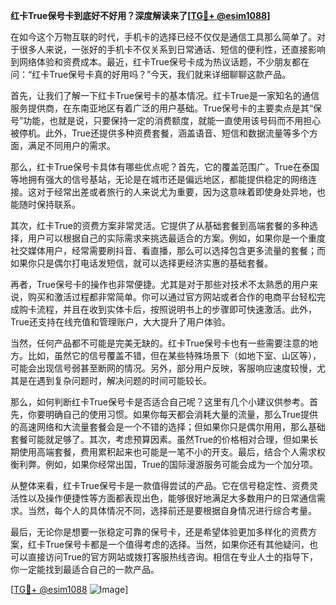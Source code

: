 **红卡True保号卡到底好不好用？深度解读来了[[TG💪+ @esim1088](https://t.me/s/esim1088)]**

在如今这个万物互联的时代，手机卡的选择已经不仅仅是通信工具那么简单了。对于很多人来说，一张好的手机卡不仅关系到日常通话、短信的便利性，还直接影响到网络体验和资费成本。最近，红卡True保号卡成为热议话题，不少朋友都在问：“红卡True保号卡真的好用吗？”今天，我们就来详细聊聊这款产品。

首先，让我们了解一下红卡True保号卡的基本情况。红卡True是一家知名的通信服务提供商，在东南亚地区有着广泛的用户基础。True保号卡的主要卖点是其“保号”功能，也就是说，只要保持一定的消费额度，就能一直使用该号码而不用担心被停机。此外，True还提供多种资费套餐，涵盖语音、短信和数据流量等多个方面，满足不同用户的需求。

那么，红卡True保号卡具体有哪些优点呢？首先，它的覆盖范围广。True在泰国等地拥有强大的信号基站，无论是在城市还是偏远地区，都能提供稳定的网络连接。这对于经常出差或者旅行的人来说尤为重要，因为这意味着即使身处异地，也能随时保持联系。

其次，红卡True的资费方案非常灵活。它提供了从基础套餐到高端套餐的多种选择，用户可以根据自己的实际需求来挑选最适合的方案。例如，如果你是一个重度社交媒体用户，经常需要刷抖音、看直播，那么可以选择包含更多流量的套餐；而如果你只是偶尔打电话发短信，就可以选择更经济实惠的基础套餐。

再者，True保号卡的操作也非常便捷。尤其是对于那些对技术不太熟悉的用户来说，购买和激活过程都非常简单。你可以通过官方网站或者合作的电商平台轻松完成购卡流程，并且在收到实体卡后，按照说明书上的步骤即可快速激活。此外，True还支持在线充值和管理账户，大大提升了用户体验。

当然，任何产品都不可能是完美无缺的。红卡True保号卡也有一些需要注意的地方。比如，虽然它的信号覆盖不错，但在某些特殊场景下（如地下室、山区等），可能会出现信号弱甚至断网的情况。另外，部分用户反映，客服响应速度较慢，尤其是在遇到复杂问题时，解决问题的时间可能较长。

那么，如何判断红卡True保号卡是否适合自己呢？这里有几个小建议供参考。首先，你要明确自己的使用习惯。如果你每天都会消耗大量的流量，那么True提供的高速网络和大流量套餐会是一个不错的选择；但如果你只是偶尔用用，那么基础套餐可能就足够了。其次，考虑预算因素。虽然True的价格相对合理，但如果长期使用高端套餐，费用累积起来也可能是一笔不小的开支。最后，结合个人需求权衡利弊。例如，如果你经常出国，True的国际漫游服务可能会成为一个加分项。

从整体来看，红卡True保号卡是一款值得尝试的产品。它在信号稳定性、资费灵活性以及操作便捷性等方面都表现出色，能够很好地满足大多数用户的日常通信需求。当然，每个人的具体情况不同，选择前还是要根据自身情况进行综合考量。

最后，无论你是想要一张稳定可靠的保号卡，还是希望体验更加多样化的资费方案，红卡True保号卡都是一个值得考虑的选择。当然，如果你还有其他疑问，也可以直接访问True的官方网站或拨打客服热线咨询。相信在专业人士的指导下，你一定能找到最适合自己的一款产品。

[[TG💪+ @esim1088](https://t.me/s/esim1088) ![Image](https://i.postimg.cc/4NQfJmqS/Snipaste-2025-05-13-00-14-12.png)]